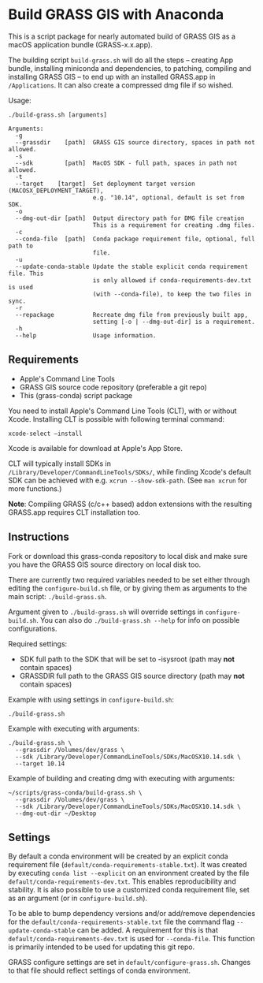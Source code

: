# Build GRASS GIS with Anaconda

This is a script package for nearly automated build of GRASS GIS as a macOS
application bundle (GRASS-x.x.app).

The building script `build-grass.sh` will do all the steps – creating App
bundle, installing miniconda and dependencies, to patching, compiling and
installing GRASS GIS – to end up with an installed GRASS.app in `/Applications`.
It can also create a compressed dmg file if so wished.


Usage:
```
./build-grass.sh [arguments]

Arguments:
  -g
  --grassdir    [path]  GRASS GIS source directory, spaces in path not allowed.
  -s
  --sdk         [path]  MacOS SDK - full path, spaces in path not allowed.
  -t
  --target    [target]  Set deployment target version (MACOSX_DEPLOYMENT_TARGET),
                        e.g. "10.14", optional, default is set from SDK.
  -o
  --dmg-out-dir [path]  Output directory path for DMG file creation
                        This is a requirement for creating .dmg files.
  -c
  --conda-file  [path]  Conda package requirement file, optional, full path to
                        file.
  -u
  --update-conda-stable Update the stable explicit conda requirement file. This
                        is only allowed if conda-requirements-dev.txt is used
                        (with --conda-file), to keep the two files in sync.
  -r
  --repackage           Recreate dmg file from previously built app,
                        setting [-o | --dmg-out-dir] is a requirement.
  -h
  --help                Usage information.

```


## Requirements

- Apple's Command Line Tools
- GRASS GIS source code repository (preferable a git repo)
- This (grass-conda) script package

You need to install Apple's Command Line Tools (CLT), with or without Xcode.
Installing CLT is possible with following terminal command:
```
xcode-select —install
```
Xcode is available for download at Apple's App Store.

CLT will typically install SDKs in `/Library/Developer/CommandLineTools/SDKs/`,
while finding Xcode's default SDK can be achieved with e.g.
`xcrun --show-sdk-path`. (See `man xcrun` for more functions.)

**Note**: Compiling GRASS (c/c++ based) addon extensions with the resulting
GRASS.app requires CLT installation too.

## Instructions

Fork or download this grass-conda repository to local disk and make sure you
have the GRASS GIS source directory on local disk too.

There are currently two required variables needed to be set either through
editing the `configure-build.sh` file, or by giving them as arguments to the
main script: `./build-grass.sh`.

Argument given to `./build-grass.sh` will override settings in `configure-build.sh`.
You can also do `./build-grass.sh --help` for info on possible configurations.

Required settings:

- SDK full path to the SDK that will be set to -isysroot (path may **not**
  contain spaces)
- GRASSDIR full path to the GRASS GIS source directory (path may **not**
  contain spaces)

Example with using settings in `configure-build.sh`:
```
./build-grass.sh
```


Example with executing with arguments:
```
./build-grass.sh \
  --grassdir /Volumes/dev/grass \
  --sdk /Library/Developer/CommandLineTools/SDKs/MacOSX10.14.sdk \
  --target 10.14
```

Example of building and creating dmg with executing with arguments:
```
~/scripts/grass-conda/build-grass.sh \
  --grassdir /Volumes/dev/grass \
  --sdk /Library/Developer/CommandLineTools/SDKs/MacOSX10.14.sdk \
  --dmg-out-dir ~/Desktop
```


## Settings

By default a conda environment will be created by an explicit conda requirement
file (`default/conda-requirements-stable.txt`). It was created by executing
`conda list --explicit` on an environment created by the file
`default/conda-requirements-dev.txt`. This enables reproducibility and stability.
It is also possible to use a customized conda requirement file, set as an argument
(or in `configure-build.sh`).

To be able to bump dependency versions and/or add/remove dependencies for the
`default/conda-requirements-stable.txt` file the command flag
`--update-conda-stable` can be added. A requirement for this is that
`default/conda-requirements-dev.txt` is used for `--conda-file`. This function is
primarily intended to be used for updating this git repo.

GRASS configure settings are set in `default/configure-grass.sh`. Changes to that
file should reflect settings of conda environment.
